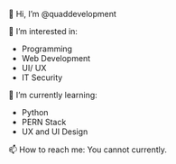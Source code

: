👋 Hi, I’m @quaddevelopment

👀 I’m interested in:
- Programming
- Web Development
- UI/ UX
- IT Security

🌱 I’m currently learning:
- Python
- PERN Stack
- UX and UI Design

📫 How to reach me: You cannot currently.


<!---
quaddevelopment/quaddevelopment is a ✨ special ✨ repository because its `README.md` (this file) appears on your GitHub profile.
You can click the Preview link to take a look at your changes.
--->
